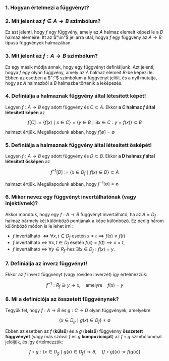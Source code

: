 ### 1. Hogyan értelmezi a függvényt?



### 2. Mit jelent az $f \in A \to B$ szimbólum?

Ez azt jelenti, hogy $f$ egy függvény, amely az $A$ halmaz elemeit képezi le a $B$ halmaz elemeire. Itt az $"\in"$ jel arra utal, hogya $f$ egy függvény az $A \to B$ típusú függvények halmazában.

### 3. Mit jelent az $f:A \to B$ szimbólum?

Ez egy másik módja annak, hogy egy függvényt definiáljunk. Azt jelenti, hogya $f$ egy olyan függvény, amely az $A$ halmaz elemeit $B$-be képezi le. Ebben az esetben a $":"$ szimbólum a függvényt jelöli, és a nyíl mutatja, hogy az $A$ halmazból a $B$ halmazba történik a leképezés.

### 4. Definiálja a halmaznak függvény által létesített képét!

Legyen $f:A \to B$ egy adott függvény és $C \subset A$. Ekkor **a $C$ halmaz $f$ által létesített képén** az

$$
f[C]:= \left\lbrace f(x) \mid x \in C \right\rbrace = \left\lbrace y \in B \mid \exists x \in C:y=f(x) \right\rbrace \subset B
$$

halmazt értjük. Megállapodunk abban, hogy $f[\emptyset] = \emptyset$

### 5. Definiálja a halmaznak függvény által létesített ősképét!

Legyen $f:A \to B$ egy adott függvény és $D \subset B$. Ekkor **a D halmaz $f$ által létesített ősképén** az

$$
f^{-1}[D]:= \left\lbrace x \in D_f \mid f(x) \in D \right\rbrace \subset A
$$

halmazt értjük. Megállapodunk abban, hogy $f^{-1}[\emptyset]= \emptyset$

### 6. Mikor nevez egy függvényt invertálhatónak (vagy injektívnek)?

Akkor mondtuk, hogy egy $f:A \to B$ függvényt invertálható, ha az $A=D_f$ halmaz bármely két különböző pontjának a képe különböző. Ez pedig három különböző módon is le lehet írni:
- $f$ invertálható $\iff \forall x,t \in D_f$ esetén $x \neq t \implies f(x) \neq f(t)$
- $f$ invertálható $\iff$ $\forall x,t \in D_f$ esetén $f(x)=f(t) \implies x = t$,
- $f$ invertálható $\iff$ $\forall y \in R_f$-hez $\exists !x \in D_f:f(x)=y$.

### 7. Definiálja az inverz függvényt!

Ekkor az $f$ inverz függvényt (vagy röviden inverzét) így értelmezzük:

$$f^{-1}:R_f \ni y \to x, \quad \text{amelyre} \quad f(x) = y$$

### 8. Mi a definíciója az összetett függvénynek?

Tegyük fel, hogy $f:A \to B$ és $g:C \to D$ olyan függvények, amelyekre

$$
\left\lbrace x \in D_g \mid g(x) \in D_f \right\rbrace \neq \emptyset
$$

Ebben az esetben az $f$ (**külső**) és a $g$ (**belső**) függvénny **összetett függvényét** (vagy más szóval $f$ és $g$ **kompozícióját**) az $f \circ g$ szimbólummal jelöljük, és így értelmezzük:

$$
f \circ g : \left\lbrace x \in D_g \mid g(x) \in D_f\right\rbrace \to B, \quad \Big(f \circ g\Big)(x):=f\Big(g(x)\Big)
$$